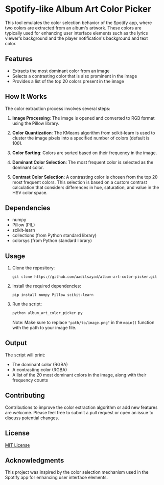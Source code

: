 # Spotify-like Album Art Color Picker

This tool emulates the color selection behavior of the Spotify app, where two colors are extracted from an album's artwork. These colors are typically used for enhancing user interface elements such as the lyrics viewer's background and the player notification's background and text color.

## Features

- Extracts the most dominant color from an image
- Selects a contrasting color that is also prominent in the image
- Provides a list of the top 20 colors present in the image

## How It Works

The color extraction process involves several steps:

1. **Image Processing**: The image is opened and converted to RGB format using the Pillow library.

2. **Color Quantization**: The KMeans algorithm from scikit-learn is used to cluster the image pixels into a specified number of colors (default is 100).

3. **Color Sorting**: Colors are sorted based on their frequency in the image.

4. **Dominant Color Selection**: The most frequent color is selected as the dominant color.

5. **Contrast Color Selection**: A contrasting color is chosen from the top 20 most frequent colors. This selection is based on a custom contrast calculation that considers differences in hue, saturation, and value in the HSV color space.

## Dependencies

- numpy
- Pillow (PIL)
- scikit-learn
- collections (from Python standard library)
- colorsys (from Python standard library)

## Usage

1. Clone the repository:
   ```
   git clone https://github.com/aadilsayad/album-art-color-picker.git
   ```

2. Install the required dependencies:
   ```
   pip install numpy Pillow scikit-learn
   ```

3. Run the script:
   ```python
   python album_art_color_picker.py
   ```

   Note: Make sure to replace `"path/to/image.png"` in the `main()` function with the path to your image file.

## Output

The script will print:
- The dominant color (RGBA)
- A contrasting color (RGBA)
- A list of the 20 most dominant colors in the image, along with their frequency counts

## Contributing

Contributions to improve the color extraction algorithm or add new features are welcome. Please feel free to submit a pull request or open an issue to discuss potential changes.

## License

[MIT License](LICENSE)

## Acknowledgments

This project was inspired by the color selection mechanism used in the Spotify app for enhancing user interface elements.
